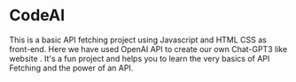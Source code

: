 # CodeAI
 This is a basic API fetching project using Javascript and HTML CSS as front-end. Here we have used OpenAI API to create our own Chat-GPT3 like website . It's a fun project and helps you to learn the very basics of API Fetching and the power of an API.
